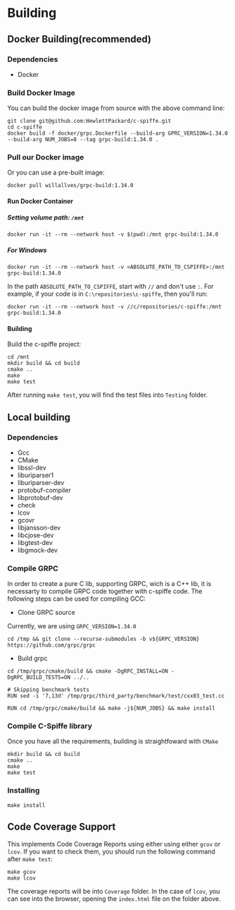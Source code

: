 # Building

## Docker Building(recommended)

### Dependencies

* Docker

###  Build Docker Image

You can build the docker image from source with the above command line:

```
git clone git@github.com:HewlettPackard/c-spiffe.git
cd c-spiffe
docker build -f docker/grpc.Dockerfile --build-arg GPRC_VERSION=1.34.0 --build-arg NUM_JOBS=8 --tag grpc-build:1.34.0 .
```

### Pull our Docker image

Or you can use a pre-built image:

````
docker pull willallves/grpc-build:1.34.0
````

#### Run Docker Container

##### Setting volume path: <code>/mnt</code>

```
docker run -it --rm --network host -v $(pwd):/mnt grpc-build:1.34.0
```

##### For Windows 

```
docker run -it --rm --network host -v <ABSOLUTE_PATH_TO_CSPIFFE>:/mnt grpc-build:1.34.0
```
In the path `ABSOLUTE_PATH_TO_CSPIFFE`, start with `//` and don't use `:`. For example, if your code is in `C:\repositories\c-spiffe`, then you'll run:

```
docker run -it --rm --network host -v //c/repositories/c-spiffe:/mnt grpc-build:1.34.0
```

#### Building
Build the c-spiffe project:
```
cd /mnt
mkdir build && cd build
cmake ..
make
make test
```
After running `make test`, you will find the test files into `Testing` folder.

## Local building

### Dependencies

* Gcc
* CMake
* libssl-dev
* liburiparser1
* liburiparser-dev
* protobuf-compiler
* libprotobuf-dev
* check
* lcov
* gcovr
* libjansson-dev
* libcjose-dev
* libgtest-dev
* libgmock-dev

### Compile GRPC

In order to create a pure C lib, supporting GRPC, wich is a C++ lib, it is necessarty to compile GRPC code together with c-spiffe code. The following steps can be used for compiling GCC:

* Clone GRPC source

Currently, we are using `GRPC_VERSION=1.34.0`

```
cd /tmp && git clone --recurse-submodules -b v${GRPC_VERSION} https://github.com/grpc/grpc
```
*  Build grpc

```
cd /tmp/grpc/cmake/build && cmake -DgRPC_INSTALL=ON -DgRPC_BUILD_TESTS=ON ../..

# Skipping benchmark tests
RUN sed -i '7,13d' /tmp/grpc/third_party/benchmark/test/cxx03_test.cc 

RUN cd /tmp/grpc/cmake/build && make -j${NUM_JOBS} && make install
```
### Compile C-Spiffe library

Once you have all the requirements, building is straightfoward with `CMake`

```
mkdir build && cd build
cmake ..
make
make test
```

### Installing

```
make install
```


## Code Coverage Support

This implements Code Coverage Reports using either using either `gcov` or `lcov`.
If you want to check them, you should run the following command after `make test`:

```
make gcov
make lcov
```

The coverage reports will be into `Coverage` folder. In the case of `lcov`, you
can see into the browser, opening the `index.html` file on the folder above.
